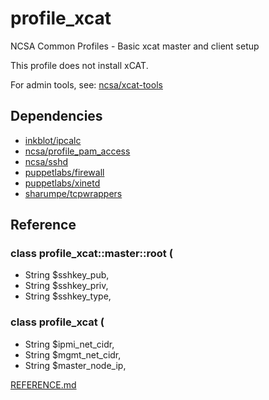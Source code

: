 # profile_xcat

NCSA Common Profiles - Basic xcat master and client setup

This profile does not install xCAT.

For admin tools, see: [ncsa/xcat-tools](https://github.com/ncsa/xcat-tools)

## Dependencies

- [inkblot/ipcalc](https://forge.puppet.com/inkblot/ipcalc)
- [ncsa/profile_pam_access](https://github.com/ncsa/puppet-profile_pam_access)
- [ncsa/sshd](https://github.com/ncsa/puppet-sshd)
- [puppetlabs/firewall](https://forge.puppet.com/puppetlabs/firewall)
- [puppetlabs/xinetd](https://forge.puppet.com/puppetlabs/xinetd)
- [sharumpe/tcpwrappers](https://forge.puppet.com/sharumpe/tcpwrappers)

## Reference

### class profile_xcat::master::root (
-    String $sshkey_pub,
-    String $sshkey_priv,
-    String $sshkey_type,
### class profile_xcat (
-    String $ipmi_net_cidr,
-    String $mgmt_net_cidr,
-    String $master_node_ip,

[REFERENCE.md](REFERENCE.md)

